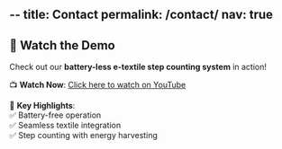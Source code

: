 --
title: Contact
permalink: /contact/
nav: true
---

## 🎥 Watch the Demo  
Check out our **battery-less e-textile step counting system** in action!  

📺 **Watch Now**: [Click here to watch on YouTube](https://www.youtube.com/watch?v=TVmZA9vIDyw)  

🚀 **Key Highlights**:  
✅ Battery-free operation  
✅ Seamless textile integration  
✅ Step counting with energy harvesting  
